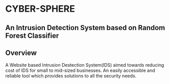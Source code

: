# CYBER-SPHERE 
## An Intrusion Detection System based on Random Forest Classifier

## Overview
A Website based Intrusion Destection System(IDS) aimed towards reducing cost of IDS for small to mid-sized businesses. An easily accessible and reliable tool which provides solutions to all the security needs.
